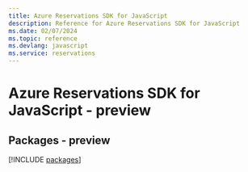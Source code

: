 ```yaml
---
title: Azure Reservations SDK for JavaScript
description: Reference for Azure Reservations SDK for JavaScript
ms.date: 02/07/2024
ms.topic: reference
ms.devlang: javascript
ms.service: reservations
---
```

# Azure Reservations SDK for JavaScript - preview
## Packages - preview
[!INCLUDE [packages](reservations-index.md)]